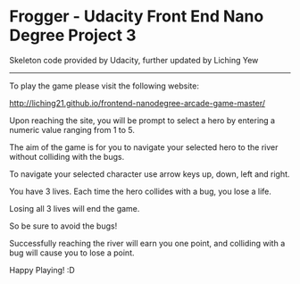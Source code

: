 Frogger - Udacity Front End Nano Degree Project 3
===============================

Skeleton code provided by Udacity, further updated by Liching Yew

---------------------------------------------

To play the game please visit the following website:

http://liching21.github.io/frontend-nanodegree-arcade-game-master/

Upon reaching the site, you will be prompt to select a hero by entering a numeric value ranging from 1 to 5.

The aim of the game is for you to navigate your selected hero to the river without colliding with the bugs.

To navigate your selected character use arrow keys up, down, left and right.

You have 3 lives. Each time the hero collides with a bug, you lose a life.

Losing all 3 lives will end the game.

So be sure to avoid the bugs!

Successfully reaching the river will earn you one point, and colliding with a bug will cause you to lose a point.

Happy Playing! :D

